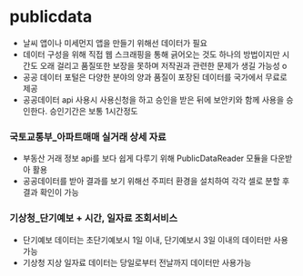 # publicdata
- 날씨 앱이나 미세먼지 앱을 만들기 위해선 데이터가 필요
- 데이터 구성을 위해 직접 웹 스크래핑을 통해 긁어오는 것도 하나의 방법이지만 시간도 오래 걸리고 품질또한 보장을 못하며 저작권과 관련한 문제가 생길 가능성 o
- 공공 데이터 포털은 다양한 분야의 양과 품질이 포장된 데이터를 국가에서 무료로 제공
- 공공데이터 api 사용시 사용신청을 하고 승인을 받은 뒤에 보안키와 함께 사용을 승인한다. 승인기간은 보통 1시간정도

### 국토교통부_아파트매매 실거래 상세 자료
- 부동산 거래 정보 api를 보다 쉽게 다루기 위해 PublicDataReader 모듈을 다운받아 활용
- 공공데이터를 받아 결과를 보기 위해선 주피터 환경을 설치하여 각각 셀로 분할 후 결과 확인이 가능

### 기상청_단기예보 + 시간, 일자료 조회서비스
- 단기예보 데이터는 초단기예보시 1일 이내, 단기예보시 3일 이내의 데이터만 사용 가능
- 기상청 지상 일자료 데이터는 당일로부터 전날까지 데이터만 사용가능
